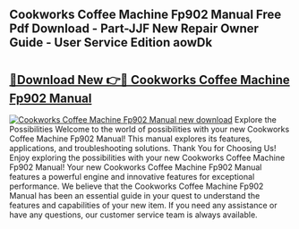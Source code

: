## Cookworks Coffee Machine Fp902 Manual Free Pdf Download - Part-JJF New Repair Owner Guide - User Service Edition aowDk

# <h2><a href="http://cf15487.oget.top/?id=Cookworks+Coffee+Machine+Fp902+Manual">🔗Download New 👉🔴 Cookworks Coffee Machine Fp902 Manual</a></h2>

[![Cookworks Coffee Machine Fp902 Manual new download](https://i.imgur.com/5g1atiW.png)](http://cf15487.oget.top/?id=Cookworks+Coffee+Machine+Fp902+Manual)
Explore the Possibilities Welcome to the world of possibilities with your new Cookworks Coffee Machine Fp902 Manual! This manual explores its features, applications, and troubleshooting solutions. Thank You for Choosing Us! Enjoy exploring the possibilities with your new Cookworks Coffee Machine Fp902 Manual! Your new Cookworks Coffee Machine Fp902 Manual features a powerful engine and innovative features for exceptional performance. We believe that the Cookworks Coffee Machine Fp902 Manual has been an essential guide in your quest to understand the features and capabilities of your new item. If you need any assistance or have any questions, our customer service team is always available.
